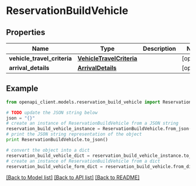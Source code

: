 # ReservationBuildVehicle


## Properties
Name | Type | Description | Notes
------------ | ------------- | ------------- | -------------
**vehicle_travel_criteria** | [**VehicleTravelCriteria**](VehicleTravelCriteria.md) |  | [optional] 
**arrival_details** | [**ArrivalDetails**](ArrivalDetails.md) |  | [optional] 

## Example

```python
from openapi_client.models.reservation_build_vehicle import ReservationBuildVehicle

# TODO update the JSON string below
json = "{}"
# create an instance of ReservationBuildVehicle from a JSON string
reservation_build_vehicle_instance = ReservationBuildVehicle.from_json(json)
# print the JSON string representation of the object
print ReservationBuildVehicle.to_json()

# convert the object into a dict
reservation_build_vehicle_dict = reservation_build_vehicle_instance.to_dict()
# create an instance of ReservationBuildVehicle from a dict
reservation_build_vehicle_form_dict = reservation_build_vehicle.from_dict(reservation_build_vehicle_dict)
```
[[Back to Model list]](../README.md#documentation-for-models) [[Back to API list]](../README.md#documentation-for-api-endpoints) [[Back to README]](../README.md)



